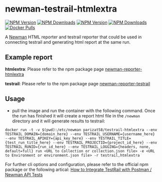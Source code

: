 # newman-testrail-htmlextra


[![NPM Version](https://img.shields.io/npm/v/newman-reporter-testrail.svg?style=flat-square)](https://www.npmjs.com/package/newman-reporter-testrail)
[![NPM Downloads](https://img.shields.io/npm/dt/newman-reporter-testrail.svg?style=flat-square)](https://www.npmjs.com/package/ewman-reporter-testrail)
[![NPM Version](https://img.shields.io/npm/v/newman-reporter-htmlextra.svg?style=flat-square)](https://www.npmjs.com/package/newman-reporter-htmlextra)
[![NPM Downloads](https://img.shields.io/npm/dt/newman-reporter-htmlextra.svg?style=flat-square)](https://www.npmjs.com/package/newman-reporter-htmlextra)
[![Docker Pulls](https://img.shields.io/docker/pulls/parizat58/testrail-htmlextra?style=flat-square)](https://hub.docker.com/r/parizat58/testrail-htmlextra)


A [Newman](https://github.com/postmanlabs/newman) HTML reporter and testrail reporter that could be used in connecting testrail and generating html report at the same run. 

## Example report
**htmlextra**: Please refer to the npm package page [newman-reporter-htmlextra](https://www.npmjs.com/package/newman-reporter-htmlextra)

**testrail**: Please refer to the npm package page [newman-reporter-testrail](https://www.npmjs.com/package/newman-reporter-testrail)


## Usage
- pull the image and run the container with the following command. Once the run has finished it will create a report html file in the `/newman` directory and it will generate results to testrail:

```docker run -t -v $(pwd):/etc/newman parizat58/testrail-htmlextra --env TESTRAIL_DOMAIN={domain_here} --env TESTRAIL_USERNAME={username_here} --env TESTRAIL_APIKEY={api_key_here} --env TESTRAIL_TITLE={test_run_title_here} --env TESTRAIL_PROJECTID={project_id_here} --env TESTRAIL_RUNID={run_id_here} --env TESTRAIL_LOGGING={headers, none, default=full} run <URL to Collection or collection.json file> -e <URL to Environment or environment.json file> -r testrail,htmlextra```

For further cli options and configuration, please refer to the official npm package or the following artical:
[How to Integrate TestRail with Postman / Newman API Tests](https://medium.com/apis-with-valentine/how-to-integrate-testrail-with-postman-newman-api-tests-cc0380998d04)

